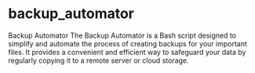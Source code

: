 # backup_automator
Backup Automator  The Backup Automator is a Bash script designed to simplify and automate the process of creating backups for your important files. It provides a convenient and efficient way to safeguard your data by regularly copying it to a remote server or cloud storage.
